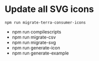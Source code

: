 # Update all SVG icons

```
npm run migrate-terra-consumer-icons
```
* npm run compilescripts
* npm run migrate-csv
* npm run migrate-svg
* npm run generate-icon
* npm run generate-example
